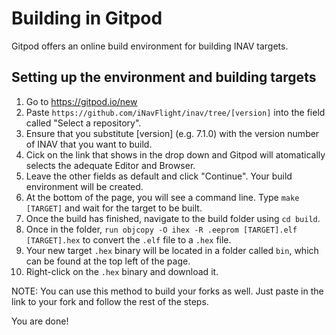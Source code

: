 # Building in Gitpod

Gitpod offers an online build environment for building INAV targets.
## Setting up the environment and building targets

1.  Go to https://gitpod.io/new
1.  Paste `https://github.com/iNavFlight/inav/tree/[version]` into the field called "Select a repository". 
1.  Ensure that you substitute [version] (e.g. 7.1.0) with the version number of INAV that you want to build.
1.  Cick on the link that shows in the drop down and Gitpod will atomatically selects the adequate Editor and Browser.
1.  Leave the other fields as default and click "Continue". Your build environment will be created.
1.  At the bottom of the page, you will see a command line. Type `make [TARGET]` and wait for the target to be built.
1.  Once the build has finished, navigate to the build folder using `cd build`.
1.  Once in the folder, `run objcopy -O ihex -R .eeprom [TARGET].elf [TARGET].hex` to convert the `.elf` file to a `.hex` file.
1.  Your new target `.hex` binary will be located in a folder called `bin`, which can be found at the top left of the page.
1.  Right-click on the `.hex` binary and download it.


NOTE: You can use this method to build your forks as well. Just paste in the link to your fork and follow the rest of the steps.

You are done!
